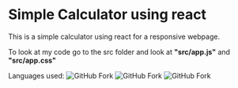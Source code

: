 # Simple Calculator using react
This is a simple calculator using react for a responsive webpage.

To look at my code go to the src folder and look at <b>"src/app.js"</b> and <b>"src/app.css"</b>

Languages used: 
![GitHub Fork](https://img.shields.io/badge/Code-JavaScript-yellow?logo=javascript&logoColor=yellow)
![GitHub Fork](https://img.shields.io/badge/Code-Html5-orange?logo=html5&logoColor=orange)
![GitHub Fork](https://img.shields.io/badge/Style-CSS-blue?logo=CSS3&logoColor=blue)
